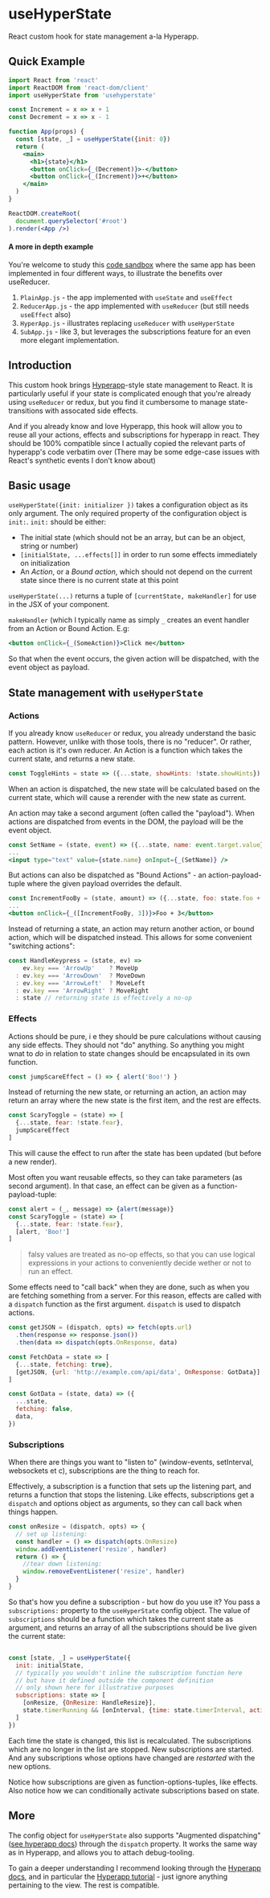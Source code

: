 # useHyperState

React custom hook for state management a-la Hyperapp.

## Quick Example

```jsx
import React from 'react'
import ReactDOM from 'react-dom/client'
import useHyperState from 'usehyperstate'

const Increment = x => x + 1
const Decrement = x => x - 1

function App(props) {
  const [state, _] = useHyperState({init: 0})
  return (
    <main>
      <h1>{state}</h1>
      <button onClick={_(Decrement)}>-</button>
      <button onClick={_(Increment)}>+</button>
    </main>
  )
}

ReactDOM.createRoot( 
  document.querySelector('#root')
).render(<App />)
```
#### A more in depth example

You're welcome to study this [code sandbox](https://codesandbox.io/s/demo-usehyperstate-5scxov?file=/src/SubApp.js) where the same app has
been implemented in four different ways, to illustrate the benefits over useReducer.

1. `PlainApp.js` - the app implemented with `useState` and `useEffect`
2. `ReducerApp.js` - the app implemented with `useReducer` (but still needs `useEffect` also)
3. `HyperApp.js` - illustrates replacing `useReducer` with `useHyperState`
4. `SubApp.js` - like 3, but leverages the subscriptions feature for an even more elegant implementation.


## Introduction

This custom hook brings [Hyperapp](https://hyperapp.dev)-style state management to React.
It is particularly useful if your state is complicated enough that you're already
using `useReducer` or redux, but you find it cumbersome to manage state-transitions with
assocated side effects.

And if you already know and love Hyperapp, this hook will allow you to reuse all your
actions, effects and subscriptions for hyperapp in react. They should be 100% compatible
since I actually copied the relevant parts of hyperapp's code verbatim over (There may
be some edge-case issues with React's synthetic events I don't know about)

## Basic usage

`useHyperState({init: initializer })` takes a configuration object as its only argument. The only
required property of the configuration object is `init:`. `init:` should be either:

- The initial state (which should not be an array, but can be an object, string or number)
- `[initialState, ...effects[]]` in order to run some effects immediately on initialization
- An _Action_, or a _Bound action_, which should not depend on the current state since there is no current state at this point

`useHyperState(...)` returns a tuple of `[currentState, makeHandler]` for use in the JSX of your component.

`makeHandler` (which I typically name as simply `_` creates an event handler from an Action or Bound Action. E.g:

```jsx
<button onClick={_(SomeAction)}>Click me</button>
```

So that when the event occurs, the given action will be dispatched, with the event object as payload.


## State management with `useHyperState`


### Actions

If you already know `useReducer` or redux, you already understand the basic pattern. However, unlike with those tools,
there is no "reducer". Or rather, each action is it's own reducer. An Action is a function which takes
the current state, and returns a new state. 

```js
const ToggleHints = state => ({...state, showHints: !state.showHints})
```

When an action is dispatched, the new state will be calculated based on the current state, which will cause a rerender with
the new state as current.

An action may take a second argument (often called the "payload"). When actions are dispatched from events in the DOM, the
payload will be the event object.

```jsx
const SetName = (state, event) => ({...state, name: event.target.value})
...
<input type="text" value={state.name} onInput={_(SetName)} />
```

But actions can also be dispatched as "Bound Actions" - an action-payload-tuple where the given payload overrides the
default.

```jsx
const IncrementFooBy = (state, amount) => ({...state, foo: state.foo + amount})
...
<button onClick={_([IncrementFooBy, 3])}>Foo + 3</button>
```

Instead of returning a state, an action may return another action, or bound action, which will be dispatched instead. 
This allows for some convenient "switching actions":

```js
const HandleKeypress = (state, ev) => 
    ev.key === 'ArrowUp'    ? MoveUp
  : ev.key === 'ArrowDown'  ? MoveDown
  : ev.key === 'ArrowLeft'  ? MoveLeft
  : ev.key === 'ArrowRight' ? MoveRight
  : state // returning state is effectively a no-op
```


### Effects 

Actions should be pure, i e they should be pure calculations without causing any side effects. They should not "do" anything. 
So anything you might wnat to _do_ in relation to state changes should be encapsulated in its own function.

```js
const jumpScareEffect = () => { alert('Boo!') }
```

Instead of returning the new state, or returning an action, an action may return an array where the new state is the first item, and the rest
are effects. 

```js
const ScaryToggle = (state) => [
  {...state, fear: !state.fear},
  jumpScareEffect
]
```
This will cause the effect to run after the state has been updated (but before a new render).


Most often you want reusable effects, so they can take parameters (as second argument). In that case, an effect can be given
as a function-payload-tuple:

```js
const alert = (_, message) => {alert(message)}
const ScaryToggle = (state) => [
  {...state, fear: !state.fear},
  [alert, 'Boo!']
]
```

> falsy values are treated as no-op effects, so that you can use logical expressions in your actions to conveniently decide wether or not
to run an effect.

Some effects need to "call back" when they are done, such as when you are fetching something from a server. For this reason, effects are
called with a `dispatch` function as the first argument. `dispatch` is used to dispatch actions.

```js
const getJSON = (dispatch, opts) => fetch(opts.url)
  .then(response => response.json())
  .then(data => dispatch(opts.OnResponse, data)

const FetchData = state => [
  {...state, fetching: true},
  [getJSON, {url: 'http://example.com/api/data', OnResponse: GotData}]
]

const GotData = (state, data) => ({
  ...state,
  fetching: false,
  data,
})
```

### Subscriptions

When there are things you want to "listen to" (window-events, setInterval, websockets et c), subscriptions are the thing to reach for. 

Effectively, a subscription is a function that sets up the listening part, and returns a function that stops the listening. Like effects,
subscriptions get a `dispatch` and options object as arguments, so they can call back when things happen.

```js
const onResize = (dispatch, opts) => {
  // set up listening:
  const handler = () => dispatch(opts.OnResize)
  window.addEventListener('resize', handler)
  return () => {
    //tear down listening:
    window.removeEventListener('resize', handler)
  }
}
```

So that's how you define a subscription - but how do you use it? You pass a `subscriptions:` property to the `useHyperState` config object.
The value of `subscriptions` should be a function which takes the current state as argument, and returns an array of all the subscriptions
should be live given the current state:

```js

const [state, _] = useHyperState({
  init: initialState,
  // typically you wouldn't inline the subscription function here
  // but have it defined outside the component definition
  // only shown here for illustrative purposes
  subscriptions: state => [
    [onResize, {OnResize: HandleResize}],
    state.timerRunning && [onInterval, {time: state.timerInterval, action: TimerTick}]
  ]
})

```

Each time the state is changed, this list is recalculated. The subscriptions which are no longer in the list are stopped. New subscriptions are started.
And any subscriptions whose options have changed are _restarted_ with the new options.

Notice how subscriptions are given as function-options-tuples, like effects. Also notice how we can conditionally activate
subscriptions based on state.

## More

The config object for `useHyperState` also supports "Augmented dispatching" ([see hyperapp docs](https://github.com/jorgebucaran/hyperapp/blob/main/docs/architecture/dispatch.md#augmented-dispatching)) 
through the `dispatch` property. It works the same way as in Hyperapp, and allows you to attach debug-tooling.

To gain a deeper understanding I recommend looking through the [Hyperapp docs](https://github.com/jorgebucaran/hyperapp/tree/main/docs), and in particular the [Hyperapp tutorial](https://github.com/jorgebucaran/hyperapp/blob/main/docs/tutorial.md) - just ignore anything
pertaining to the view. The rest is compatible.



